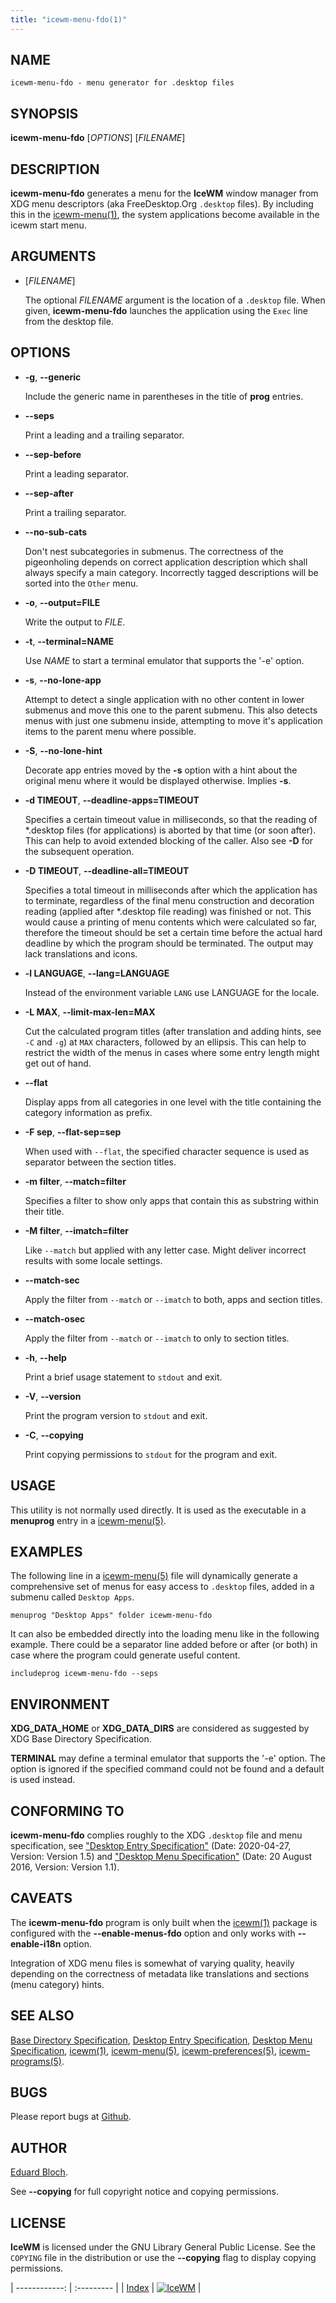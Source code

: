 ```yaml
---
title: "icewm-menu-fdo(1)"
---
```

## NAME

    icewm-menu-fdo - menu generator for .desktop files

## SYNOPSIS

**icewm-menu-fdo** \[_OPTIONS_\] \[_FILENAME_\]

## DESCRIPTION

**icewm-menu-fdo** generates a menu for the **IceWM** window manager
from XDG menu descriptors (aka FreeDesktop.Org `.desktop` files).
By including this in the [icewm-menu(1)](icewm-menu), the system applications
become available in the icewm start menu.

## ARGUMENTS

- \[_FILENAME_\]

    The optional _FILENAME_ argument is the location of a `.desktop` file.
    When given, **icewm-menu-fdo** launches the application using the `Exec`
    line from the desktop file.

## OPTIONS

- **-g**, **--generic**

    Include the generic name in parentheses in the title of **prog** entries.

- **--seps**

    Print a leading and a trailing separator.

- **--sep-before**

    Print a leading separator.

- **--sep-after**

    Print a trailing separator.

- **--no-sub-cats**

    Don't nest subcategories in submenus. The correctness of the
    pigeonholing depends on correct application description which shall
    always specify a main category. Incorrectly tagged descriptions will be
    sorted into the `Other` menu.

- **-o**, **--output=FILE**

    Write the output to _FILE_.

- **-t**, **--terminal=NAME**

    Use _NAME_ to start a terminal emulator that supports the '-e' option.

- **-s**, **--no-lone-app**

    Attempt to detect a single application with no other content in lower
    submenus and move this one to the parent submenu. This also detects
    menus with just one submenu inside, attempting to move it's application
    items to the parent menu where possible.

- **-S**, **--no-lone-hint**

    Decorate app entries moved by the **-s** option with a hint about the
    original menu where it would be displayed otherwise. Implies **-s**.

- **-d TIMEOUT**, **--deadline-apps=TIMEOUT**

    Specifies a certain timeout value in milliseconds, so that the reading
    of \*.desktop files (for applications) is aborted by that time (or soon
    after). This can help to avoid extended blocking of the caller.
    Also see **-D** for the subsequent operation.

- **-D TIMEOUT**, **--deadline-all=TIMEOUT**

    Specifies a total timeout in milliseconds after which the application
    has to terminate, regardless of the final menu construction and
    decoration reading (applied after \*.desktop file reading) was finished
    or not. This would cause a printing of menu contents which were
    calculated so far, therefore the timeout should be set a certain time
    before the actual hard deadline by which the program should be
    terminated. The output may lack translations and icons.

- **-l LANGUAGE**, **--lang=LANGUAGE**

    Instead of the environment variable `LANG` use LANGUAGE for the locale.

- **-L MAX**, **--limit-max-len=MAX**

    Cut the calculated program titles (after translation and adding
    hints, see `-C` and `-g`) at `MAX` characters, followed by an
    ellipsis. This can help to restrict the width of the menus in cases
    where some entry length might get out of hand.

- **--flat**

    Display apps from all categories in one level with the title containing
    the category information as prefix.

- **-F sep**, **--flat-sep=sep**

    When used with `--flat`, the specified character sequence is used as
    separator between the section titles.

- **-m filter**, **--match=filter**

    Specifies a filter to show only apps that contain this as substring
    within their title.

- **-M filter**, **--imatch=filter**

    Like `--match` but applied with any letter case. Might deliver
    incorrect results with some locale settings.

- **--match-sec**

    Apply the filter from `--match` or `--imatch` to both, apps and
    section titles.

- **--match-osec**

    Apply the filter from `--match` or `--imatch` to only to section titles.

- **-h**, **--help**

    Print a brief usage statement to `stdout` and exit.

- **-V**, **--version**

    Print the program version to `stdout` and exit.

- **-C**, **--copying**

    Print copying permissions to `stdout` for the program and exit.

## USAGE

This utility is not normally used directly. It is used as the
executable in a **menuprog** entry in a [icewm-menu(5)](icewm-menu).

## EXAMPLES

The following line in a [icewm-menu(5)](icewm-menu) file will dynamically generate
a comprehensive set of menus for easy access to `.desktop` files, added
in a submenu called `Desktop Apps`.

    menuprog "Desktop Apps" folder icewm-menu-fdo

It can also be embedded directly into the loading menu like in the
following example. There could be a separator line added before or after
(or both) in case where the program could generate useful content.

    includeprog icewm-menu-fdo --seps

## ENVIRONMENT

**XDG\_DATA\_HOME** or **XDG\_DATA\_DIRS** are considered as suggested by XDG
Base Directory Specification.

**TERMINAL** may define a terminal emulator that supports the '-e'
option. The option is ignored if the specified command could not be
found and a default is used instead.

## CONFORMING TO

**icewm-menu-fdo** complies roughly to the XDG `.desktop` file and menu
specification, see ["Desktop Entry Specification"](https://standards.freedesktop.org/desktop-entry-spec/latest/) (Date: 2020-04-27,
Version: Version 1.5) and ["Desktop Menu Specification"](https://specifications.freedesktop.org/menu-spec/latest/) (Date: 20 August
2016, Version: Version 1.1).

## CAVEATS

The **icewm-menu-fdo** program is only built when the [icewm(1)](icewm) package
is configured with the **--enable-menus-fdo** option and only works with
**--enable-i18n** option.

Integration of XDG menu files is somewhat of varying quality, heavily
depending on the correctness of metadata like translations and sections
(menu category) hints.

## SEE ALSO

[Base Directory Specification](https://www.freedesktop.org/wiki/Specifications/basedir-spec/),
[Desktop Entry Specification](https://www.freedesktop.org/wiki/Specifications/desktop-entry-spec/),
[Desktop Menu Specification](https://www.freedesktop.org/wiki/Specifications/menu-spec/),
[icewm(1)](icewm),
[icewm-menu(5)](icewm-menu),
[icewm-preferences(5)](icewm-preferences),
[icewm-programs(5)](icewm-programs).

## BUGS

Please report bugs at [Github](https://github.com/bbidulock/icewm/issues).

## AUTHOR

[Eduard Bloch](mailto:edi@gmx.de).

See **--copying** for full copyright notice and copying permissions.

## LICENSE

**IceWM** is licensed under the GNU Library General Public License.
See the `COPYING` file in the distribution or use the **--copying** flag
to display copying permissions.

| ------------: | :--------- |
| [Index](/man) | [![IceWM](/images/logom.jpg "ice-wm.org")](https://ice-wm.org "ice-wm.org") |
